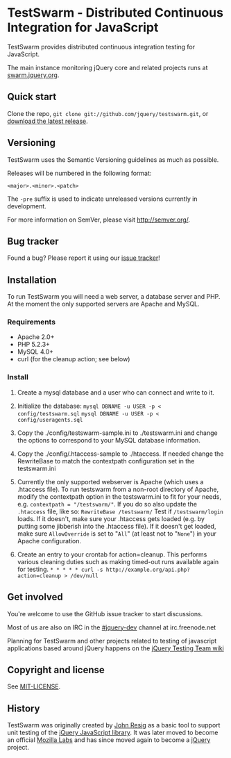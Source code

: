 TestSwarm - Distributed Continuous Integration for JavaScript
=================

TestSwarm provides distributed continuous integration testing for
JavaScript.

The main instance monitoring jQuery core and related projects runs at
[swarm.jquery.org](http://swarm.jquery.org/).



Quick start
----------

Clone the repo, `git clone git://github.com/jquery/testswarm.git`, or
[download the latest
release](https://github.com/jquery/testswarm/zipball/master).



Versioning
----------

TestSwarm uses the Semantic Versioning guidelines as much as possible.

Releases will be numbered in the following format:

`<major>.<minor>.<patch>`

The `-pre` suffix is used to indicate unreleased versions currently in
development.

For more information on SemVer, please visit http://semver.org/.



Bug tracker
-----------

Found a bug? Please report it using our [issue
tracker](https://github.com/jquery/testswarm/issues)!



Installation
-----------

To run TestSwarm you will need a web server, a database server and PHP.
At the moment the only supported servers are Apache and MySQL.

### Requirements

* Apache 2.0+
* PHP 5.2.3+
* MySQL 4.0+
* curl (for the cleanup action; see below)

### Install

1. Create a mysql database and a user who can connect and write to it.

1. Initialize the database:
   `mysql DBNAME -u USER -p < config/testswarm.sql`
   `mysql DBNAME -u USER -p < config/useragents.sql`

1. Copy the ./config/testswarm-sample.ini to ./testswarm.ini and change the
   options to correspond to your MySQL database information.

1. Copy the ./config/.htaccess-sample to ./htaccess. If needed change the
   RewriteBase to match the contextpath configuration set in the testswarm.ini

1. Currently the only supported webserver is Apache (which uses a .htaccess
   file).
   To run testswarm from a non-root directory of Apache, modify the
   contextpath option in the testswarm.ini to fit for your needs, e.g.
   `contextpath = "/testswarm/"`.
   If you do so also update the `.htaccess` file, like so:
   `RewriteBase /testswarm/`
   Test if `/testswarm/login` loads. If it doesn't, make sure your .htaccess
   gets loaded (e.g. by putting some jibberish into the .htaccess file). If it
   doesn't get loaded, make sure `AllowOverride` is set to "`All`" (at least not
   to "`None`") in your Apache configuration.

1. Create an entry to your crontab for action=cleanup. This performs various
   cleaning duties such as making timed-out runs available again for testing.
   `* * * * * curl -s http://example.org/api.php?action=cleanup > /dev/null`



Get involved
---------------------

You're welcome to use the GitHub issue tracker to start discussions.

Most of us are also on IRC in the
[#jquery-dev](http://webchat.freenode.net/?channels=jquery-dev) channel at
irc.freenode.net

Planning for TestSwarm and other projects related to testing of javascript
applications based around jQuery happens on the [jQuery Testing Team
wiki](http://jquerytesting.pbworks.com)



Copyright and license
---------------------

See
[MIT-LICENSE](https://raw.github.com/jquery/testswarm/master/MIT-LICENSE).



History
---------------------

TestSwarm was originally created by [John Resig](http://ejohn.org/) as a
basic tool to support unit testing of the [jQuery JavaScript
library](http://jquery.com). It was later moved to become an official
[Mozilla Labs](http://labs.mozilla.com/) and has since moved again to become
a [jQuery](http://jquery.org/) project.
